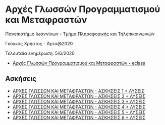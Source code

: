 # Αρχές Γλωσσών Προγραμματισμού και Μεταφραστών

  Πανεπιστήμιο Ιωαννίνων - Τμήμα Πληροφορικής και Τηλεπικοινωνιών
  
  Γκόγκος Χρήστος - Άρτα@2020

  Τελευταία ενημέρωση: 5/6/2020

* [Αρχές Γλωσσών Προγραμματισμού και Μεταφραστών - eclass](https://www.dit.uoi.gr/e-class/courses/238/)

## Ασκήσεις

* [ΑΡΧΕΣ ΓΛΩΣΣΩΝ ΚΑΙ ΜΕΤΑΦΡΑΣΤΩΝ - ΑΣΚΗΣΕΙΣ 1 + ΛΥΣΕΙΣ](./ΑΡΧΕΣ%20ΓΛΩΣΣΩΝ%20ΚΑΙ%20ΜΕΤΑΦΡΑΣΤΩΝ%20-%20ΑΣΚΗΣΕΙΣ%201%20+%20ΛΥΣΕΙΣ.pdf)
* [ΑΡΧΕΣ ΓΛΩΣΣΩΝ ΚΑΙ ΜΕΤΑΦΡΑΣΤΩΝ - ΑΣΚΗΣΕΙΣ 2 + ΛΥΣΕΙΣ](./ΑΡΧΕΣ%20ΓΛΩΣΣΩΝ%20ΚΑΙ%20ΜΕΤΑΦΡΑΣΤΩΝ%20-%20ΑΣΚΗΣΕΙΣ%202%20+%20ΛΥΣΕΙΣ.pdf)
* [ΑΡΧΕΣ ΓΛΩΣΣΩΝ ΚΑΙ ΜΕΤΑΦΡΑΣΤΩΝ - ΑΣΚΗΣΕΙΣ 3 + ΛΥΣΕΙΣ](./ΑΡΧΕΣ%20ΓΛΩΣΣΩΝ%20ΚΑΙ%20ΜΕΤΑΦΡΑΣΤΩΝ%20-%20ΑΣΚΗΣΕΙΣ%203%20+%20ΛΥΣΕΙΣ.pdf)
* [ΑΡΧΕΣ ΓΛΩΣΣΩΝ ΚΑΙ ΜΕΤΑΦΡΑΣΤΩΝ - ΑΣΚΗΣΕΙΣ 4 + ΛΥΣΕΙΣ](./ΑΡΧΕΣ%20ΓΛΩΣΣΩΝ%20ΚΑΙ%20ΜΕΤΑΦΡΑΣΤΩΝ%20-%20ΑΣΚΗΣΕΙΣ%204%20+%20ΛΥΣΕΙΣ.pdf)
* [ΑΡΧΕΣ ΓΛΩΣΣΩΝ ΚΑΙ ΜΕΤΑΦΡΑΣΤΩΝ - ΑΣΚΗΣΕΙΣ 5 + ΛΥΣΕΙΣ](./ΑΡΧΕΣ%20ΓΛΩΣΣΩΝ%20ΚΑΙ%20ΜΕΤΑΦΡΑΣΤΩΝ%20-%20ΑΣΚΗΣΕΙΣ%205%20+%20ΛΥΣΕΙΣ.pdf)
* [ΑΡΧΕΣ ΓΛΩΣΣΩΝ ΚΑΙ ΜΕΤΑΦΡΑΣΤΩΝ - ΑΣΚΗΣΕΙΣ 6 + ΛΥΣΕΙΣ](./ΑΡΧΕΣ%20ΓΛΩΣΣΩΝ%20ΚΑΙ%20ΜΕΤΑΦΡΑΣΤΩΝ%20-%20ΑΣΚΗΣΕΙΣ%206%20+%20ΛΥΣΕΙΣ.pdf)
